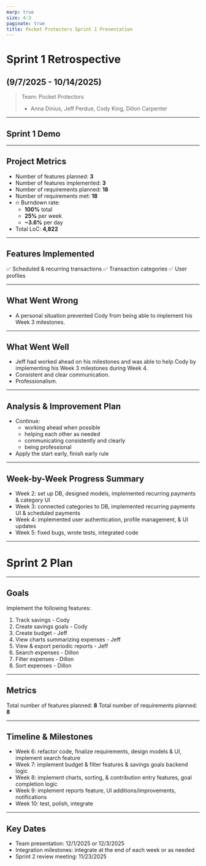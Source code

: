 ```yaml
---
marp: true
size: 4:3
paginate: true
title: Pocket Protectors Sprint 1 Presentation
---
```


# Sprint 1 Retrospective

## (9/7/2025 - 10/14/2025)

> Team: Pocket Protectors
>
> - Anna Dinius, Jeff Perdue, Cody King, Dillon Carpenter

---

## Sprint 1 Demo

---

## Project Metrics

- Number of features planned: **3**
- Number of features implemented: **3**
- Number of requirements planned: **18**
- Number of requirements met: **18**
- 🔥 Burndown rate:
  - **100%** total
  - **25%** per week
  - **~3.6%** per day
- Total LoC: **4,822**

---

## Features Implemented

✅ Scheduled & recurring transactions
✅ Transaction categories
✅ User profiles

---

## What Went Wrong

- A personal situation prevented Cody from being able to implement his Week 3 milestones.

---

## What Went Well

- Jeff had worked ahead on his milestones and was able to help Cody by implementing his Week 3 milestones during Week 4.
- Consistent and clear communication.
- Professionalism.

---

## Analysis & Improvement Plan

- Continue:
  - working ahead when possible
  - helping each other as needed
  - communicating consistently and clearly
  - being professional
- Apply the start early, finish early rule

---

## Week-by-Week Progress Summary

- Week 2: set up DB, designed models, implemented recurring payments & category UI
- Week 3: connected categories to DB, implemented recurring payments UI & scheduled payments
- Week 4: implemented user authentication, profile management, & UI updates
- Week 5: fixed bugs, wrote tests, integrated code

---

# Sprint 2 Plan

---

## Goals

Implement the following features:

1. Track savings - Cody
2. Create savings goals - Cody
3. Create budget - Jeff
4. View charts summarizing expenses - Jeff
5. View & export periodic reports - Jeff
6. Search expenses - Dillon
7. Filter expenses - Dillon
8. Sort expenses - Dillon

---

## Metrics

Total number of features planned: **8**
Total number of requirements planned: **8**

---

## Timeline & Milestones

- Week 6: refactor code, finalize requirements, design models & UI, implement search feature
- Week 7: implement budget & filter features & savings goals backend logic
- Week 8: implement charts, sorting, & contribution entry features, goal completion logic
- Week 9: implement reports feature, UI additions/improvements, notifications
- Week 10: test, polish, integrate

---

## Key Dates

- Team presentation: 12/1/2025 or 12/3/2025
- Integration milestones: integrate at the end of each week or as needed
- Sprint 2 review meeting: 11/23/2025
